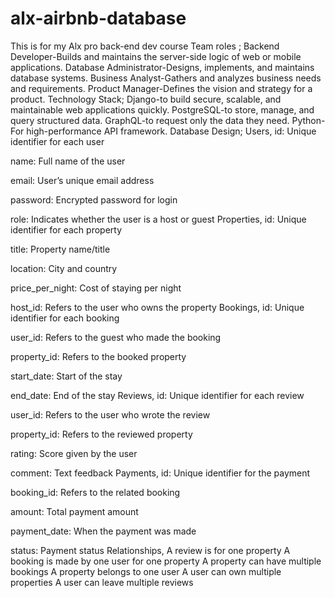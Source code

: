 # alx-airbnb-database
This is for my Alx pro back-end dev course
Team roles ;
Backend Developer-Builds and maintains the server-side logic of web or mobile applications.
Database Administrator-Designs, implements, and maintains database systems.
Business Analyst-Gathers and analyzes business needs and requirements.
Product Manager-Defines the vision and strategy for a product.
Technology Stack;
Django-to build secure, scalable, and maintainable web applications quickly.
PostgreSQL-to store, manage, and query structured data.
GraphQL-to request only the data they need.
Python-For high-performance API framework.
Database Design;
Users,
id: Unique identifier for each user

name: Full name of the user

email: User’s unique email address

password: Encrypted password for login

role: Indicates whether the user is a host or guest
 Properties,
 id: Unique identifier for each property

title: Property name/title

location: City and country

price_per_night: Cost of staying per night

host_id: Refers to the user who owns the property
Bookings,
id: Unique identifier for each booking

user_id: Refers to the guest who made the booking

property_id: Refers to the booked property

start_date: Start of the stay

end_date: End of the stay
Reviews,
id: Unique identifier for each review

user_id: Refers to the user who wrote the review

property_id: Refers to the reviewed property

rating: Score given by the user 

comment: Text feedback
Payments,
id: Unique identifier for the payment

booking_id: Refers to the related booking

amount: Total payment amount

payment_date: When the payment was made

status: Payment status
Relationships,
A review is for one property
A booking is made by one user for one property
A property can have multiple bookings
A property belongs to one user
A user can own multiple properties
A user can leave multiple reviews
